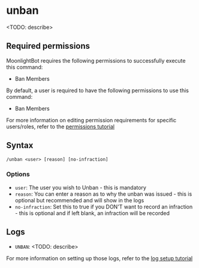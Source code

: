 # unban

<TODO: describe>

## Required permissions

MoonlightBot requires the following permissions to successfully execute this command:

* Ban Members

By default, a user is required to have the following permissions to use this command:

* Ban Members

For more information on editing permission requirements for specific users/roles, refer to the [permissions tutorial](<linkToPermissionsTutorial>)

## Syntax

```text
/unban <user> [reason] [no-infraction]
```

### Options

* `user`: The user you wish to Unban - this is mandatory
* `reason`: You can enter a reason as to why the unban was issued - this is optional but recommended and will show in the logs
* `no-infraction`: Set this to true if you DON'T want to record an infraction - this is optional and if left blank, an infraction will be recorded

## Logs

* `UNBAN`: <TODO: describe>

For more information on setting up those logs, refer to the [log setup tutorial](<linkToLogTutorial>)
